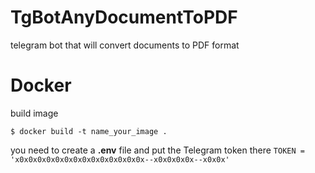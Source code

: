 # TgBotAnyDocumentToPDF
telegram bot that will convert documents to PDF format

# Docker
build image

` $ docker build -t name_your_image . `

you need to create a **.env** file and put the Telegram token there
`TOKEN = 'x0x0x0x0x0x0x0x0x0x0x0x0x0x0x--x0x0x0x0x--x0x0x'`